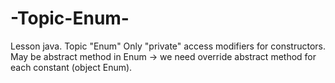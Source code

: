 # -Topic-Enum-
Lesson java. Topic "Enum"
Only "private" access modifiers for constructors.
May be abstract method in Enum -> we need override abstract  method  for each constant (object Enum).
